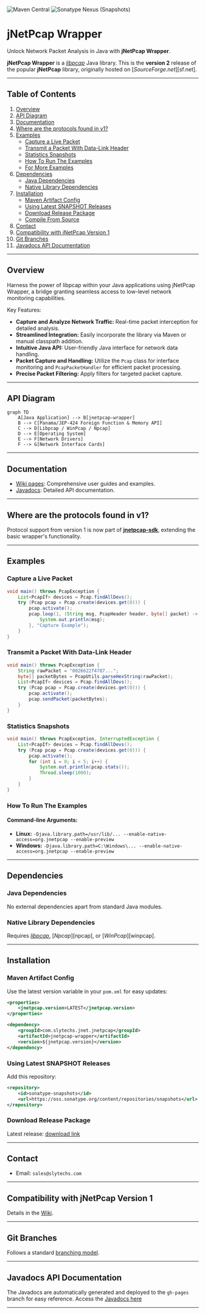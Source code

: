 ![Maven Central](https://img.shields.io/maven-central/v/com.slytechs.jnet.jnetpcap/jnetpcap-wrapper?link=https%3A%2F%2Fmvnrepository.com%2Fartifact%2Fcom.slytechs.jnet.jnetpcap%2Fjnetpcap-wrapper)
![Sonatype Nexus (Snapshots)](https://img.shields.io/nexus/s/com.slytechs.jnet.jnetpcap/jnetpcap-wrapper?server=https%3A%2F%2Fs01.oss.sonatype.org%2F)

# jNetPcap Wrapper

Unlock Network Packet Analysis in Java with **jNetPcap Wrapper**.

**jNetPcap Wrapper** is a [*libpcap*][libpcap] Java library. This is the **version 2** release of the popular **jNetPcap** library, originally hosted on [*SourceForge.net*][sf.net].

---

## Table of Contents

1. [Overview](#overview)
2. [API Diagram](#api-diagram)
3. [Documentation](#documentation)
4. [Where are the protocols found in v1?](#where-are-the-protocols-found-in-v1)
5. [Examples](#examples)
   - [Capture a Live Packet](#capture-a-live-packet)
   - [Transmit a Packet With Data-Link Header](#transmit-a-packet-with-data-link-header)
   - [Statistics Snapshots](#statistics-snapshots)
   - [How To Run The Examples](#how-to-run-the-examples)
   - [For More Examples](#for-more-examples)
6. [Dependencies](#dependencies)
   - [Java Dependencies](#java-dependencies)
   - [Native Library Dependencies](#native-library-dependencies)
7. [Installation](#installation)
   - [Maven Artifact Config](#maven-artifact-config)
   - [Using Latest SNAPSHOT Releases](#using-latest-snapshot-releases)
   - [Download Release Package](#download-release-package)
   - [Compile From Source](#compile-from-source)
8. [Contact](#contact)
9. [Compatibility with jNetPcap Version 1](#compatibility-with-jnetpcap-version-1)
10. [Git Branches](#git-branches)
11. [Javadocs API Documentation](#javadocs-api-documentation)

---

## Overview

Harness the power of libpcap within your Java applications using jNetPcap Wrapper, a bridge granting seamless access to low-level network monitoring capabilities.

Key Features:

- **Capture and Analyze Network Traffic:** Real-time packet interception for detailed analysis.
- **Streamlined Integration:** Easily incorporate the library via Maven or manual classpath addition.
- **Intuitive Java API:** User-friendly Java interface for network data handling.
- **Packet Capture and Handling:** Utilize the `Pcap` class for interface monitoring and `PcapPacketHandler` for efficient packet processing.
- **Precise Packet Filtering:** Apply filters for targeted packet capture.

---

## API Diagram

```mermaid
graph TD
    A[Java Application] --> B[jnetpcap-wrapper]
    B --> C[Panama/JEP-424 Foreign Function & Memory API]
    C --> D[Libpcap / WinPcap / Npcap]
    D --> E[Operating System]
    E --> F[Network Drivers]
    F --> G[Network Interface Cards]
```

---

## Documentation

- [Wiki pages][wiki]: Comprehensive user guides and examples.
- [Javadocs][javadocs]: Detailed API documentation.

---

## Where are the protocols found in v1?

Protocol support from version 1 is now part of [**jnetpcap-sdk**][jnetpcap-sdk], extending the basic wrapper's functionality.

---

## Examples

### Capture a Live Packet

```java
void main() throws PcapException {
    List<PcapIf> devices = Pcap.findAllDevs();
    try (Pcap pcap = Pcap.create(devices.get(0))) {
        pcap.activate();
        pcap.loop(1, (String msg, PcapHeader header, byte[] packet) -> {
            System.out.println(msg);
        }, "Capture Example");
    }
}
```

### Transmit a Packet With Data-Link Header

```java
void main() throws PcapException {
    String rawPacket = "0026622f4787...";
    byte[] packetBytes = PcapUtils.parseHexString(rawPacket);
    List<PcapIf> devices = Pcap.findAllDevs();
    try (Pcap pcap = Pcap.create(devices.get(0))) {
        pcap.activate();
        pcap.sendPacket(packetBytes);
    }
}
```

### Statistics Snapshots

```java
void main() throws PcapException, InterruptedException {
    List<PcapIf> devices = Pcap.findAllDevs();
    try (Pcap pcap = Pcap.create(devices.get(0))) {
        pcap.activate();
        for (int i = 0; i < 5; i++) {
            System.out.println(pcap.stats());
            Thread.sleep(1000);
        }
    }
}
```

### How To Run The Examples

#### Command-line Arguments:

- **Linux:** `-Djava.library.path=/usr/lib/... --enable-native-access=org.jnetpcap --enable-preview`
- **Windows:** `-Djava.library.path=C:\Windows\... --enable-native-access=org.jnetpcap --enable-preview`

---

## Dependencies

### Java Dependencies

No external dependencies apart from standard Java modules.

### Native Library Dependencies

Requires [*libpcap*][libpcap], [*Npcap*][npcap], or [*WinPcap*][winpcap].

---

## Installation

### Maven Artifact Config

Use the latest version variable in your `pom.xml` for easy updates:

```xml
<properties>
    <jnetpcap.version>LATEST</jnetpcap.version>
</properties>

<dependency>
    <groupId>com.slytechs.jnet.jnetpcap</groupId>
    <artifactId>jnetpcap-wrapper</artifactId>
    <version>${jnetpcap.version}</version>
</dependency>
```

### Using Latest SNAPSHOT Releases

Add this repository:

```xml
<repository>
    <id>sonatype-snapshots</id>
    <url>https://oss.sonatype.org/content/repositories/snapshots</url>
</repository>
```

### Download Release Package

Latest release: [download link][release]

---

## Contact

- Email: `sales@slytechs.com`

---

## Compatibility with jNetPcap Version 1

Details in the [Wiki][wiki].

---

## Git Branches

Follows a standard [branching model][git-branch-model].

---

## Javadocs API Documentation

The Javadocs are automatically generated and deployed to the `gh-pages` branch for easy reference. Access the [Javadocs here][javadocs]

---

[wiki]: https://github.com/slytechs-repos/jnetpcap/wiki
[javadocs]: https://slytechs-repos.github.io/jnetpcap-wrapper/org.jnetpcap/module-summary.html
[libpcap]: https://www.tcpdump.org/
[jnetpcap-sdk]: https://github.com/slytechs-repos/jnetpcap-sdk
[release]: https://github.com/slytechs-repos/jnetpcap/releases
[git-branch-model]: https://nvie.com/posts/a-successful-git-branching-model/

